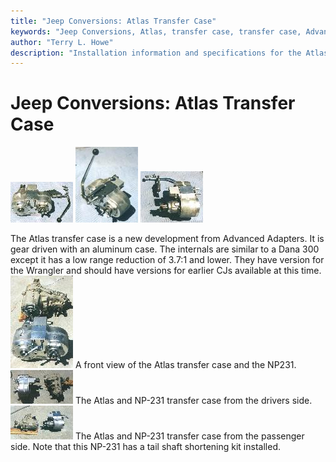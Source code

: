 ```yaml
---
title: "Jeep Conversions: Atlas Transfer Case"
keywords: "Jeep Conversions, Atlas, transfer case, transfer case, Advanced Adapters"
author: "Terry L. Howe"
description: "Installation information and specifications for the Atlas Transfer Case for Jeeps."
---
```

# Jeep Conversions: Atlas Transfer Case

![Atlas front](../../img/xfer/updates/atlas-front_.jpg) ![Atlas with shifter](../../img/xfer/updates/atlas-shifter_.jpg) ![Atlas side](../../img/xfer/updates/atlas-side_.jpg)

The Atlas transfer case is a new development from Advanced Adapters. It is gear driven with an aluminum case. The internals are similar to a Dana 300 except it has a low range reduction of 3.7:1 and lower. They have version for the Wrangler and should have versions for earlier CJs available at this time. ![Atlas with NP-231 front](../../img/xfer/updates/atlaswnp231-front_.jpg) A front view of the Atlas transfer case and the NP231. ![Atlas with NP-231 drivers side](../../img/xfer/updates/atlaswnp231-lside_.jpg) The Atlas and NP-231 transfer case from the drivers side. ![Atlas vs. NP-231 passenger side](../../img/xfer/updates/atlaswnp231-rside_.jpg) The Atlas and NP-231 transfer case from the passenger side. Note that this NP-231 has a tail shaft shortening kit installed.